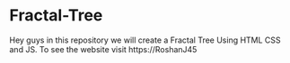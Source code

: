 # Fractal-Tree
Hey guys in this repository we will create a Fractal Tree Using HTML CSS and JS. To see the website visit https://RoshanJ45
